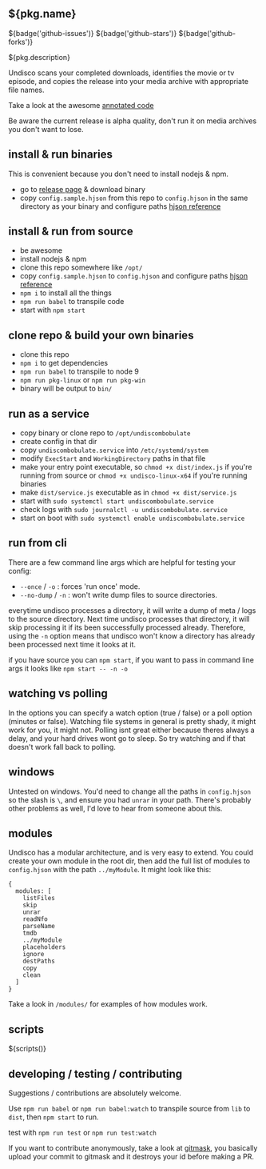 ## ${pkg.name}

${badge('github-issues')} ${badge('github-stars')} ${badge('github-forks')}

${pkg.description}

Undisco scans your completed downloads, identifies the movie or tv episode, and copies the release into your media archive with appropriate file names.

Take a look at the awesome [annotated code](https://fauxilla.github.io/undiscombobulate/lib/index.js.html)

Be aware the current release is alpha quality, don't run it on media archives you don't want to lose.

## install & run binaries

This is convenient because you don't need to install nodejs & npm.

 * go to [release page](https://github.com/fauxilla/undiscombobulate/releases) & download binary
 * copy `config.sample.hjson` from this repo to `config.hjson` in the same
   directory as your binary and configure paths
   [hjson reference](http://hjson.org/)

## install & run from source

 * be awesome
 * install nodejs & npm
 * clone this repo somewhere like `/opt/`
 * copy `config.sample.hjson` to `config.hjson` and configure paths
   [hjson reference](http://hjson.org/)
 * `npm i` to install all the things
 * `npm run babel` to transpile code
 * start with `npm start`

## clone repo & build your own binaries

 * clone this repo
 * `npm i` to get dependencies
 * `npm run babel` to transpile to node 9
 * `npm run pkg-linux` or `npm run pkg-win`
 * binary will be output to `bin/`

## run as a service

  * copy binary or clone repo to `/opt/undiscombobulate`
  * create config in that dir
  * copy `undiscombobulate.service` into `/etc/systemd/system`
  * modify `ExecStart` and `WorkingDirectory` paths in that file
  * make your entry point executable, so `chmod +x dist/index.js` if you're running from source or `chmod +x undisco-linux-x64` if you're running binaries
  * make `dist/service.js` executable as in `chmod +x dist/service.js`
  * start with `sudo systemctl start undiscombobulate.service`
  * check logs with `sudo journalctl -u undiscombobulate.service`
  * start on boot with `sudo systemctl enable undiscombobulate.service`

## run from cli

There are a few command line args which are helpful for testing your config:

 * `--once` / `-o` : forces 'run once' mode.
 * `--no-dump` / `-n` : won't write dump files to source directories.

everytime undisco processes a directory, it will write a dump of meta / logs to the source directory. Next time undisco processes that directory, it will skip processing it if its been successfully processed already. Therefore, using the `-n` option means that undisco won't know a directory has already been processed next time it looks at it.

if you have source you can `npm start`, if you want to pass in command line args it looks like `npm start -- -n -o`

## watching vs polling

In the options you can specify a watch option (true / false) or a poll option
(minutes or false). Watching file systems in general is pretty shady, it might
work for you, it might not. Polling isnt great either because theres always
a delay, and your hard drives wont go to sleep. So try watching and if that
doesn't work fall back to polling.

## windows

Untested on windows. You'd need to change all the paths in `config.hjson` so the slash is `\`, and ensure you had `unrar` in your path. There's probably other problems as well, I'd love to hear from someone about this.

## modules

Undisco has a modular architecture, and is very easy to extend. You could create your own module in the root dir, then add the full list of modules to `config.hjson`
with the path `../myModule`. It might look like this:

```
{
  modules: [
    listFiles
    skip
    unrar
    readNfo
    parseName
    tmdb
    ../myModule
    placeholders
    ignore
    destPaths
    copy
    clean
  ]
}
```

Take a look in `/modules/` for examples of how modules work.

## scripts

${scripts()}

## developing / testing / contributing

Suggestions / contributions are absolutely welcome.

Use `npm run babel` or `npm run babel:watch` to transpile source from `lib` to
`dist`, then `npm start` to run.

test with `npm run test` or `npm run test:watch`

If you want to contribute anonymously, take a look at [gitmask](https://www.gitmask.com/), you basically upload your commit to gitmask and it destroys your id before making a PR.

